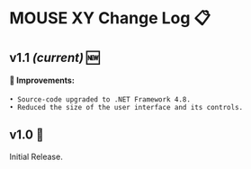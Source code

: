# MOUSE XY Change Log 📋

## v1.1 *(current)* 🆕
#### 🌟 Improvements:
    • Source-code upgraded to .NET Framework 4.8.
    • Reduced the size of the user interface and its controls.

## v1.0 🔄
Initial Release.